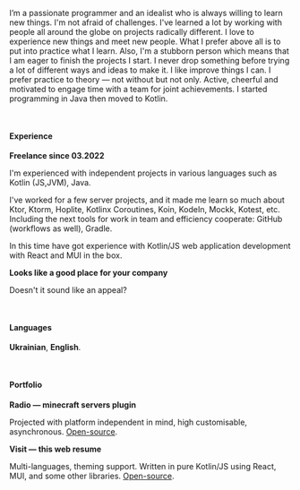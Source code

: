 I’m a passionate programmer and an idealist who is always willing to learn new things. I'm not afraid of challenges.
I've learned a lot by working with people all around the globe on projects radically different. I love to experience new
things and meet new people. What I prefer above all is to put into practice what I learn. Also, I'm a stubborn person
which means that I am eager to finish the projects I start. I never drop something before trying a lot of different ways
and ideas to make it. I like improve things I can. I prefer practice to theory — not without but not only. Active,
cheerful and motivated to engage time with a team for joint achievements. I started programming in Java then moved to
Kotlin.

<pre>

</pre>

#### Experience

**Freelance since 03.2022**

I'm experienced with independent projects in various languages such as Kotlin (JS,JVM), Java.

I've worked for a few server projects, and it made me learn so much about Ktor, Ktorm, Hoplite, Kotlinx Coroutines,
Koin, KodeIn, Mockk, Kotest, etc. Including the next tools for work in team and efficiency cooperate: GitHub (workflows
as well), Gradle.

In this time have got experience with Kotlin/JS web application development with React and MUI in the box.

**Looks like a good place for your company**

Doesn't it sound like an appeal?

<pre>

</pre>

#### Languages

**Ukrainian**, **English**.

<pre>

</pre>

#### Portfolio

**Radio — minecraft servers plugin**

Projected with platform independent in mind, high customisable,
asynchronous. [Open-source](https://github.com/vie10/radio).

**Visit — this web resume**

Multi-languages, theming support. Written in pure Kotlin/JS using React, MUI, and some other
libraries. [Open-source](https://github.com/vie10/visit).
